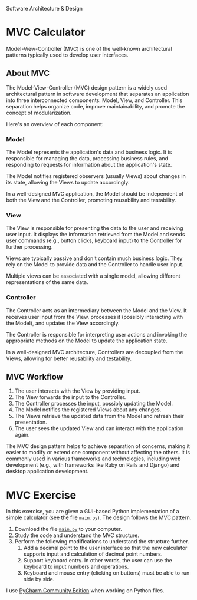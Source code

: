 Software Architecture & Design
# MVC Calculator

Model-View-Controller (MVC) is one of the well-known architectural patterns typically used to develop user interfaces.

## About MVC
The Model-View-Controller (MVC) design pattern is a widely used architectural pattern in software development that separates an application into three interconnected components: Model, View, and Controller. This separation helps organize code, improve maintainability, and promote the concept of modularization.

Here's an overview of each component:

### Model
The Model represents the application's data and business logic. It is responsible for managing the data, processing business rules, and responding to requests for information about the application's state.

The Model notifies registered observers (usually Views) about changes in its state, allowing the Views to update accordingly.

In a well-designed MVC application, the Model should be independent of both the View and the Controller, promoting reusability and testability.

### View
The View is responsible for presenting the data to the user and receiving user input. It displays the information retrieved from the Model and sends user commands (e.g., button clicks, keyboard input) to the Controller for further processing.

Views are typically passive and don't contain much business logic. They rely on the Model to provide data and the Controller to handle user input.

Multiple views can be associated with a single model, allowing different representations of the same data.

### Controller
The Controller acts as an intermediary between the Model and the View. It receives user input from the View, processes it (possibly interacting with the Model), and updates the View accordingly.

The Controller is responsible for interpreting user actions and invoking the appropriate methods on the Model to update the application state.

In a well-designed MVC architecture, Controllers are decoupled from the Views, allowing for better reusability and testability.

## MVC Workflow

1. The user interacts with the View by providing input.
2. The View forwards the input to the Controller.
3. The Controller processes the input, possibly updating the Model.
4. The Model notifies the registered Views about any changes.
5. The Views retrieve the updated data from the Model and refresh their presentation.
6. The user sees the updated View and can interact with the application again.

The MVC design pattern helps to achieve separation of concerns, making it easier to modify or extend one component without affecting the others. It is commonly used in various frameworks and technologies, including web development (e.g., with frameworks like Ruby on Rails and Django) and desktop application development.

# MVC Exercise
In this exercise, you are given a GUI-based Python implementation of a simple calculator (see the file `main.py`). The design follows the MVC pattern.

1. Download the file [`main.py`](./main.py) to your computer.
2. Study the code and understand the MVC structure.
3. Perform the following modifications to understand the structure further.
    1. Add a decimal point to the user interface so that the new calculator supports input and calculation of decimal point numbers.
    2. Support keyboard entry. In other words, the user can use the keyboard to input numbers and operations.
    3. Keyboard and mouse entry (clicking on buttons) must be able to run side by side.

I use [PyCharm Community Edition](https://www.jetbrains.com/pycharm/download/) when working on Python files.
